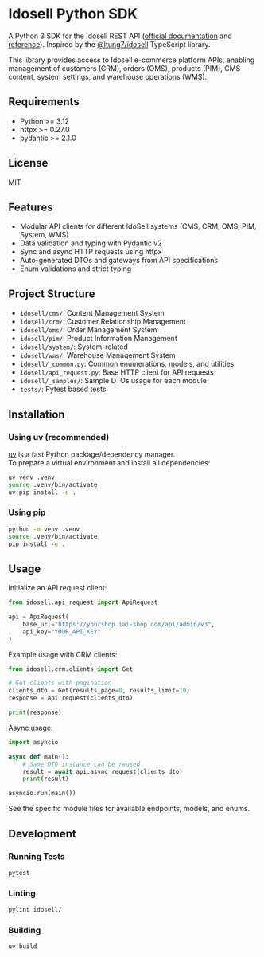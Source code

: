 # Idosell Python SDK

A Python 3 SDK for the Idosell REST API ([official documentation](https://idosell.readme.io/docs/apps) and [reference](https://idosell.readme.io/reference)).
Inspired by the [@ltung7/idosell](https://github.com/ltung7/idosell) TypeScript library.

This library provides access to Idosell e-commerce platform APIs, enabling management of customers (CRM), orders (OMS), products (PIM), CMS content, system settings, and warehouse operations (WMS).

## Requirements

- Python >= 3.12
- httpx >= 0.27.0
- pydantic >= 2.1.0

## License

MIT

## Features

- Modular API clients for different IdoSell systems (CMS, CRM, OMS, PIM, System, WMS)
- Data validation and typing with Pydantic v2
- Sync and async HTTP requests using httpx
- Auto-generated DTOs and gateways from API specifications
- Enum validations and strict typing

## Project Structure

- `idosell/cms/`: Content Management System
- `idosell/crm/`: Customer Relationship Management
- `idosell/oms/`: Order Management System
- `idosell/pim/`: Product Information Management
- `idosell/system/`: System-related
- `idosell/wms/`: Warehouse Management System
- `idosell/_common.py`: Common enumerations, models, and utilities
- `idosell/api_request.py`: Base HTTP client for API requests
- `idosell/_samples/`: Sample DTOs usage for each module
- `tests/`: Pytest based tests

## Installation

### Using uv (recommended)

[uv](https://github.com/astral-sh/uv) is a fast Python package/dependency manager.  
To prepare a virtual environment and install all dependencies:

```sh
uv venv .venv
source .venv/bin/activate
uv pip install -e .
```

### Using pip

```sh
python -m venv .venv
source .venv/bin/activate
pip install -e .
```

## Usage

Initialize an API request client:

```python
from idosell.api_request import ApiRequest

api = ApiRequest(
    base_url="https://yourshop.iai-shop.com/api/admin/v3",
    api_key="YOUR_API_KEY"
)
```

Example usage with CRM clients:

```python
from idosell.crm.clients import Get

# Get clients with pagination
clients_dto = Get(results_page=0, results_limit=10)
response = api.request(clients_dto)

print(response)
```

Async usage:

```python
import asyncio

async def main():
    # Same DTO instance can be reused
    result = await api.async_request(clients_dto)
    print(result)

asyncio.run(main())
```

See the specific module files for available endpoints, models, and enums.

## Development

### Running Tests

```sh
pytest
```

### Linting

```sh
pylint idosell/
```

### Building

```sh
uv build
```
